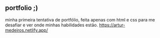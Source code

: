 ## portfolio ;)

minha primeira tentativa de portfólio, feita apenas com html e css para me desafiar e ver onde minhas habilidades estão.
https://artur-medeiros.netlify.app/
